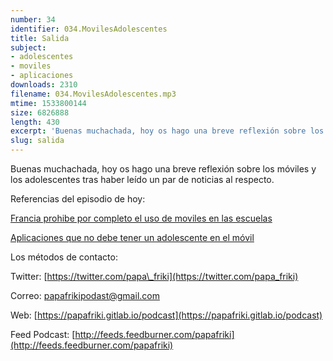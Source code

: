 ```yaml
---
number: 34
identifier: 034.MovilesAdolescentes
title: Salida
subject:
- adolescentes
- moviles
- aplicaciones
downloads: 2310
filename: 034.MovilesAdolescentes.mp3
mtime: 1533800144
size: 6826888
length: 430
excerpt: 'Buenas muchachada, hoy os hago una breve reflexión sobre los móviles y los adolescentes tras haber leído un par de noticias al respecto.  '
slug: salida
---
```

Buenas muchachada, hoy os hago una breve reflexión sobre los móviles y los adolescentes tras haber leído un par de noticias al respecto.

Referencias del episodio de hoy:

[Francia prohibe por completo el uso de moviles en las escuelas](https://www.teknofilo.com/francia-prohibe-por-completo-el-uso-de-smartphones-en-los-colegios/)

[Aplicaciones que no debe tener un adolescente en el móvil](https://www.educaciontrespuntocero.com/noticias/aplicaciones-no-recomendadas-para-ninos/86499.html)

Los métodos de contacto:

Twitter: [https://twitter.com/papa\_friki](https://twitter.com/papa_friki)

Correo: [papafrikipodast@gmail.com](https://archive.org/details/papafrikipodast@gmail.com)

Web: [https://papafriki.gitlab.io/podcast](https://papafriki.gitlab.io/podcast)

Feed Podcast: [http://feeds.feedburner.com/papafriki](http://feeds.feedburner.com/papafriki)